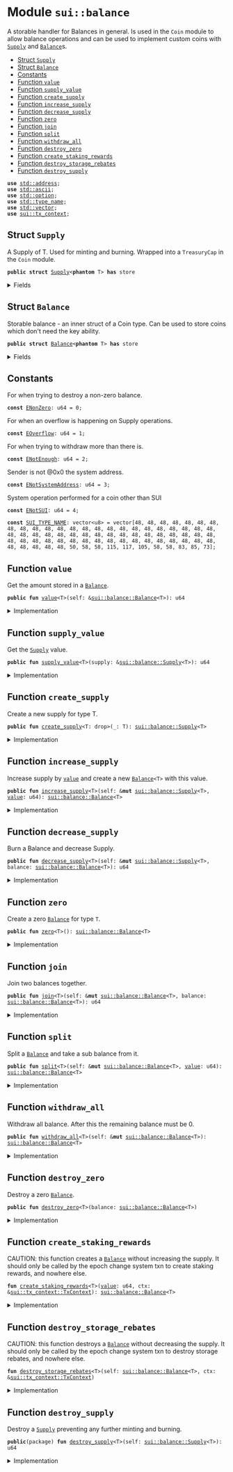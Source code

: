 
<a name="sui_balance"></a>

# Module `sui::balance`

A storable handler for Balances in general. Is used in the <code>Coin</code>
module to allow balance operations and can be used to implement
custom coins with <code><a href="../../dependencies/sui/balance.md#sui_balance_Supply">Supply</a></code> and <code><a href="../../dependencies/sui/balance.md#sui_balance_Balance">Balance</a></code>s.


-  [Struct `Supply`](#sui_balance_Supply)
-  [Struct `Balance`](#sui_balance_Balance)
-  [Constants](#@Constants_0)
-  [Function `value`](#sui_balance_value)
-  [Function `supply_value`](#sui_balance_supply_value)
-  [Function `create_supply`](#sui_balance_create_supply)
-  [Function `increase_supply`](#sui_balance_increase_supply)
-  [Function `decrease_supply`](#sui_balance_decrease_supply)
-  [Function `zero`](#sui_balance_zero)
-  [Function `join`](#sui_balance_join)
-  [Function `split`](#sui_balance_split)
-  [Function `withdraw_all`](#sui_balance_withdraw_all)
-  [Function `destroy_zero`](#sui_balance_destroy_zero)
-  [Function `create_staking_rewards`](#sui_balance_create_staking_rewards)
-  [Function `destroy_storage_rebates`](#sui_balance_destroy_storage_rebates)
-  [Function `destroy_supply`](#sui_balance_destroy_supply)


<pre><code><b>use</b> <a href="../../dependencies/std/address.md#std_address">std::address</a>;
<b>use</b> <a href="../../dependencies/std/ascii.md#std_ascii">std::ascii</a>;
<b>use</b> <a href="../../dependencies/std/option.md#std_option">std::option</a>;
<b>use</b> <a href="../../dependencies/std/type_name.md#std_type_name">std::type_name</a>;
<b>use</b> <a href="../../dependencies/std/vector.md#std_vector">std::vector</a>;
<b>use</b> <a href="../../dependencies/sui/tx_context.md#sui_tx_context">sui::tx_context</a>;
</code></pre>



<a name="sui_balance_Supply"></a>

## Struct `Supply`

A Supply of T. Used for minting and burning.
Wrapped into a <code>TreasuryCap</code> in the <code>Coin</code> module.


<pre><code><b>public</b> <b>struct</b> <a href="../../dependencies/sui/balance.md#sui_balance_Supply">Supply</a>&lt;<b>phantom</b> T&gt; <b>has</b> store
</code></pre>



<details>
<summary>Fields</summary>


<dl>
<dt>
<code><a href="../../dependencies/sui/balance.md#sui_balance_value">value</a>: u64</code>
</dt>
<dd>
</dd>
</dl>


</details>

<a name="sui_balance_Balance"></a>

## Struct `Balance`

Storable balance - an inner struct of a Coin type.
Can be used to store coins which don't need the key ability.


<pre><code><b>public</b> <b>struct</b> <a href="../../dependencies/sui/balance.md#sui_balance_Balance">Balance</a>&lt;<b>phantom</b> T&gt; <b>has</b> store
</code></pre>



<details>
<summary>Fields</summary>


<dl>
<dt>
<code><a href="../../dependencies/sui/balance.md#sui_balance_value">value</a>: u64</code>
</dt>
<dd>
</dd>
</dl>


</details>

<a name="@Constants_0"></a>

## Constants


<a name="sui_balance_ENonZero"></a>

For when trying to destroy a non-zero balance.


<pre><code><b>const</b> <a href="../../dependencies/sui/balance.md#sui_balance_ENonZero">ENonZero</a>: u64 = 0;
</code></pre>



<a name="sui_balance_EOverflow"></a>

For when an overflow is happening on Supply operations.


<pre><code><b>const</b> <a href="../../dependencies/sui/balance.md#sui_balance_EOverflow">EOverflow</a>: u64 = 1;
</code></pre>



<a name="sui_balance_ENotEnough"></a>

For when trying to withdraw more than there is.


<pre><code><b>const</b> <a href="../../dependencies/sui/balance.md#sui_balance_ENotEnough">ENotEnough</a>: u64 = 2;
</code></pre>



<a name="sui_balance_ENotSystemAddress"></a>

Sender is not @0x0 the system address.


<pre><code><b>const</b> <a href="../../dependencies/sui/balance.md#sui_balance_ENotSystemAddress">ENotSystemAddress</a>: u64 = 3;
</code></pre>



<a name="sui_balance_ENotSUI"></a>

System operation performed for a coin other than SUI


<pre><code><b>const</b> <a href="../../dependencies/sui/balance.md#sui_balance_ENotSUI">ENotSUI</a>: u64 = 4;
</code></pre>



<a name="sui_balance_SUI_TYPE_NAME"></a>



<pre><code><b>const</b> <a href="../../dependencies/sui/balance.md#sui_balance_SUI_TYPE_NAME">SUI_TYPE_NAME</a>: vector&lt;u8&gt; = vector[48, 48, 48, 48, 48, 48, 48, 48, 48, 48, 48, 48, 48, 48, 48, 48, 48, 48, 48, 48, 48, 48, 48, 48, 48, 48, 48, 48, 48, 48, 48, 48, 48, 48, 48, 48, 48, 48, 48, 48, 48, 48, 48, 48, 48, 48, 48, 48, 48, 48, 48, 48, 48, 48, 48, 48, 48, 48, 48, 48, 48, 48, 48, 50, 58, 58, 115, 117, 105, 58, 58, 83, 85, 73];
</code></pre>



<a name="sui_balance_value"></a>

## Function `value`

Get the amount stored in a <code><a href="../../dependencies/sui/balance.md#sui_balance_Balance">Balance</a></code>.


<pre><code><b>public</b> <b>fun</b> <a href="../../dependencies/sui/balance.md#sui_balance_value">value</a>&lt;T&gt;(self: &<a href="../../dependencies/sui/balance.md#sui_balance_Balance">sui::balance::Balance</a>&lt;T&gt;): u64
</code></pre>



<details>
<summary>Implementation</summary>


<pre><code><b>public</b> <b>fun</b> <a href="../../dependencies/sui/balance.md#sui_balance_value">value</a>&lt;T&gt;(self: &<a href="../../dependencies/sui/balance.md#sui_balance_Balance">Balance</a>&lt;T&gt;): u64 {
    self.<a href="../../dependencies/sui/balance.md#sui_balance_value">value</a>
}
</code></pre>



</details>

<a name="sui_balance_supply_value"></a>

## Function `supply_value`

Get the <code><a href="../../dependencies/sui/balance.md#sui_balance_Supply">Supply</a></code> value.


<pre><code><b>public</b> <b>fun</b> <a href="../../dependencies/sui/balance.md#sui_balance_supply_value">supply_value</a>&lt;T&gt;(supply: &<a href="../../dependencies/sui/balance.md#sui_balance_Supply">sui::balance::Supply</a>&lt;T&gt;): u64
</code></pre>



<details>
<summary>Implementation</summary>


<pre><code><b>public</b> <b>fun</b> <a href="../../dependencies/sui/balance.md#sui_balance_supply_value">supply_value</a>&lt;T&gt;(supply: &<a href="../../dependencies/sui/balance.md#sui_balance_Supply">Supply</a>&lt;T&gt;): u64 {
    supply.<a href="../../dependencies/sui/balance.md#sui_balance_value">value</a>
}
</code></pre>



</details>

<a name="sui_balance_create_supply"></a>

## Function `create_supply`

Create a new supply for type T.


<pre><code><b>public</b> <b>fun</b> <a href="../../dependencies/sui/balance.md#sui_balance_create_supply">create_supply</a>&lt;T: drop&gt;(_: T): <a href="../../dependencies/sui/balance.md#sui_balance_Supply">sui::balance::Supply</a>&lt;T&gt;
</code></pre>



<details>
<summary>Implementation</summary>


<pre><code><b>public</b> <b>fun</b> <a href="../../dependencies/sui/balance.md#sui_balance_create_supply">create_supply</a>&lt;T: drop&gt;(_: T): <a href="../../dependencies/sui/balance.md#sui_balance_Supply">Supply</a>&lt;T&gt; {
    <a href="../../dependencies/sui/balance.md#sui_balance_Supply">Supply</a> { <a href="../../dependencies/sui/balance.md#sui_balance_value">value</a>: 0 }
}
</code></pre>



</details>

<a name="sui_balance_increase_supply"></a>

## Function `increase_supply`

Increase supply by <code><a href="../../dependencies/sui/balance.md#sui_balance_value">value</a></code> and create a new <code><a href="../../dependencies/sui/balance.md#sui_balance_Balance">Balance</a>&lt;T&gt;</code> with this value.


<pre><code><b>public</b> <b>fun</b> <a href="../../dependencies/sui/balance.md#sui_balance_increase_supply">increase_supply</a>&lt;T&gt;(self: &<b>mut</b> <a href="../../dependencies/sui/balance.md#sui_balance_Supply">sui::balance::Supply</a>&lt;T&gt;, <a href="../../dependencies/sui/balance.md#sui_balance_value">value</a>: u64): <a href="../../dependencies/sui/balance.md#sui_balance_Balance">sui::balance::Balance</a>&lt;T&gt;
</code></pre>



<details>
<summary>Implementation</summary>


<pre><code><b>public</b> <b>fun</b> <a href="../../dependencies/sui/balance.md#sui_balance_increase_supply">increase_supply</a>&lt;T&gt;(self: &<b>mut</b> <a href="../../dependencies/sui/balance.md#sui_balance_Supply">Supply</a>&lt;T&gt;, <a href="../../dependencies/sui/balance.md#sui_balance_value">value</a>: u64): <a href="../../dependencies/sui/balance.md#sui_balance_Balance">Balance</a>&lt;T&gt; {
    <b>assert</b>!(<a href="../../dependencies/sui/balance.md#sui_balance_value">value</a> &lt; (18446744073709551615u64 - self.<a href="../../dependencies/sui/balance.md#sui_balance_value">value</a>), <a href="../../dependencies/sui/balance.md#sui_balance_EOverflow">EOverflow</a>);
    self.<a href="../../dependencies/sui/balance.md#sui_balance_value">value</a> = self.<a href="../../dependencies/sui/balance.md#sui_balance_value">value</a> + <a href="../../dependencies/sui/balance.md#sui_balance_value">value</a>;
    <a href="../../dependencies/sui/balance.md#sui_balance_Balance">Balance</a> { <a href="../../dependencies/sui/balance.md#sui_balance_value">value</a> }
}
</code></pre>



</details>

<a name="sui_balance_decrease_supply"></a>

## Function `decrease_supply`

Burn a Balance<T> and decrease Supply<T>.


<pre><code><b>public</b> <b>fun</b> <a href="../../dependencies/sui/balance.md#sui_balance_decrease_supply">decrease_supply</a>&lt;T&gt;(self: &<b>mut</b> <a href="../../dependencies/sui/balance.md#sui_balance_Supply">sui::balance::Supply</a>&lt;T&gt;, balance: <a href="../../dependencies/sui/balance.md#sui_balance_Balance">sui::balance::Balance</a>&lt;T&gt;): u64
</code></pre>



<details>
<summary>Implementation</summary>


<pre><code><b>public</b> <b>fun</b> <a href="../../dependencies/sui/balance.md#sui_balance_decrease_supply">decrease_supply</a>&lt;T&gt;(self: &<b>mut</b> <a href="../../dependencies/sui/balance.md#sui_balance_Supply">Supply</a>&lt;T&gt;, balance: <a href="../../dependencies/sui/balance.md#sui_balance_Balance">Balance</a>&lt;T&gt;): u64 {
    <b>let</b> <a href="../../dependencies/sui/balance.md#sui_balance_Balance">Balance</a> { <a href="../../dependencies/sui/balance.md#sui_balance_value">value</a> } = balance;
    <b>assert</b>!(self.<a href="../../dependencies/sui/balance.md#sui_balance_value">value</a> &gt;= <a href="../../dependencies/sui/balance.md#sui_balance_value">value</a>, <a href="../../dependencies/sui/balance.md#sui_balance_EOverflow">EOverflow</a>);
    self.<a href="../../dependencies/sui/balance.md#sui_balance_value">value</a> = self.<a href="../../dependencies/sui/balance.md#sui_balance_value">value</a> - <a href="../../dependencies/sui/balance.md#sui_balance_value">value</a>;
    <a href="../../dependencies/sui/balance.md#sui_balance_value">value</a>
}
</code></pre>



</details>

<a name="sui_balance_zero"></a>

## Function `zero`

Create a zero <code><a href="../../dependencies/sui/balance.md#sui_balance_Balance">Balance</a></code> for type <code>T</code>.


<pre><code><b>public</b> <b>fun</b> <a href="../../dependencies/sui/balance.md#sui_balance_zero">zero</a>&lt;T&gt;(): <a href="../../dependencies/sui/balance.md#sui_balance_Balance">sui::balance::Balance</a>&lt;T&gt;
</code></pre>



<details>
<summary>Implementation</summary>


<pre><code><b>public</b> <b>fun</b> <a href="../../dependencies/sui/balance.md#sui_balance_zero">zero</a>&lt;T&gt;(): <a href="../../dependencies/sui/balance.md#sui_balance_Balance">Balance</a>&lt;T&gt; {
    <a href="../../dependencies/sui/balance.md#sui_balance_Balance">Balance</a> { <a href="../../dependencies/sui/balance.md#sui_balance_value">value</a>: 0 }
}
</code></pre>



</details>

<a name="sui_balance_join"></a>

## Function `join`

Join two balances together.


<pre><code><b>public</b> <b>fun</b> <a href="../../dependencies/sui/balance.md#sui_balance_join">join</a>&lt;T&gt;(self: &<b>mut</b> <a href="../../dependencies/sui/balance.md#sui_balance_Balance">sui::balance::Balance</a>&lt;T&gt;, balance: <a href="../../dependencies/sui/balance.md#sui_balance_Balance">sui::balance::Balance</a>&lt;T&gt;): u64
</code></pre>



<details>
<summary>Implementation</summary>


<pre><code><b>public</b> <b>fun</b> <a href="../../dependencies/sui/balance.md#sui_balance_join">join</a>&lt;T&gt;(self: &<b>mut</b> <a href="../../dependencies/sui/balance.md#sui_balance_Balance">Balance</a>&lt;T&gt;, balance: <a href="../../dependencies/sui/balance.md#sui_balance_Balance">Balance</a>&lt;T&gt;): u64 {
    <b>let</b> <a href="../../dependencies/sui/balance.md#sui_balance_Balance">Balance</a> { <a href="../../dependencies/sui/balance.md#sui_balance_value">value</a> } = balance;
    self.<a href="../../dependencies/sui/balance.md#sui_balance_value">value</a> = self.<a href="../../dependencies/sui/balance.md#sui_balance_value">value</a> + <a href="../../dependencies/sui/balance.md#sui_balance_value">value</a>;
    self.<a href="../../dependencies/sui/balance.md#sui_balance_value">value</a>
}
</code></pre>



</details>

<a name="sui_balance_split"></a>

## Function `split`

Split a <code><a href="../../dependencies/sui/balance.md#sui_balance_Balance">Balance</a></code> and take a sub balance from it.


<pre><code><b>public</b> <b>fun</b> <a href="../../dependencies/sui/balance.md#sui_balance_split">split</a>&lt;T&gt;(self: &<b>mut</b> <a href="../../dependencies/sui/balance.md#sui_balance_Balance">sui::balance::Balance</a>&lt;T&gt;, <a href="../../dependencies/sui/balance.md#sui_balance_value">value</a>: u64): <a href="../../dependencies/sui/balance.md#sui_balance_Balance">sui::balance::Balance</a>&lt;T&gt;
</code></pre>



<details>
<summary>Implementation</summary>


<pre><code><b>public</b> <b>fun</b> <a href="../../dependencies/sui/balance.md#sui_balance_split">split</a>&lt;T&gt;(self: &<b>mut</b> <a href="../../dependencies/sui/balance.md#sui_balance_Balance">Balance</a>&lt;T&gt;, <a href="../../dependencies/sui/balance.md#sui_balance_value">value</a>: u64): <a href="../../dependencies/sui/balance.md#sui_balance_Balance">Balance</a>&lt;T&gt; {
    <b>assert</b>!(self.<a href="../../dependencies/sui/balance.md#sui_balance_value">value</a> &gt;= <a href="../../dependencies/sui/balance.md#sui_balance_value">value</a>, <a href="../../dependencies/sui/balance.md#sui_balance_ENotEnough">ENotEnough</a>);
    self.<a href="../../dependencies/sui/balance.md#sui_balance_value">value</a> = self.<a href="../../dependencies/sui/balance.md#sui_balance_value">value</a> - <a href="../../dependencies/sui/balance.md#sui_balance_value">value</a>;
    <a href="../../dependencies/sui/balance.md#sui_balance_Balance">Balance</a> { <a href="../../dependencies/sui/balance.md#sui_balance_value">value</a> }
}
</code></pre>



</details>

<a name="sui_balance_withdraw_all"></a>

## Function `withdraw_all`

Withdraw all balance. After this the remaining balance must be 0.


<pre><code><b>public</b> <b>fun</b> <a href="../../dependencies/sui/balance.md#sui_balance_withdraw_all">withdraw_all</a>&lt;T&gt;(self: &<b>mut</b> <a href="../../dependencies/sui/balance.md#sui_balance_Balance">sui::balance::Balance</a>&lt;T&gt;): <a href="../../dependencies/sui/balance.md#sui_balance_Balance">sui::balance::Balance</a>&lt;T&gt;
</code></pre>



<details>
<summary>Implementation</summary>


<pre><code><b>public</b> <b>fun</b> <a href="../../dependencies/sui/balance.md#sui_balance_withdraw_all">withdraw_all</a>&lt;T&gt;(self: &<b>mut</b> <a href="../../dependencies/sui/balance.md#sui_balance_Balance">Balance</a>&lt;T&gt;): <a href="../../dependencies/sui/balance.md#sui_balance_Balance">Balance</a>&lt;T&gt; {
    <b>let</b> <a href="../../dependencies/sui/balance.md#sui_balance_value">value</a> = self.<a href="../../dependencies/sui/balance.md#sui_balance_value">value</a>;
    <a href="../../dependencies/sui/balance.md#sui_balance_split">split</a>(self, <a href="../../dependencies/sui/balance.md#sui_balance_value">value</a>)
}
</code></pre>



</details>

<a name="sui_balance_destroy_zero"></a>

## Function `destroy_zero`

Destroy a zero <code><a href="../../dependencies/sui/balance.md#sui_balance_Balance">Balance</a></code>.


<pre><code><b>public</b> <b>fun</b> <a href="../../dependencies/sui/balance.md#sui_balance_destroy_zero">destroy_zero</a>&lt;T&gt;(balance: <a href="../../dependencies/sui/balance.md#sui_balance_Balance">sui::balance::Balance</a>&lt;T&gt;)
</code></pre>



<details>
<summary>Implementation</summary>


<pre><code><b>public</b> <b>fun</b> <a href="../../dependencies/sui/balance.md#sui_balance_destroy_zero">destroy_zero</a>&lt;T&gt;(balance: <a href="../../dependencies/sui/balance.md#sui_balance_Balance">Balance</a>&lt;T&gt;) {
    <b>assert</b>!(balance.<a href="../../dependencies/sui/balance.md#sui_balance_value">value</a> == 0, <a href="../../dependencies/sui/balance.md#sui_balance_ENonZero">ENonZero</a>);
    <b>let</b> <a href="../../dependencies/sui/balance.md#sui_balance_Balance">Balance</a> { <a href="../../dependencies/sui/balance.md#sui_balance_value">value</a>: _ } = balance;
}
</code></pre>



</details>

<a name="sui_balance_create_staking_rewards"></a>

## Function `create_staking_rewards`

CAUTION: this function creates a <code><a href="../../dependencies/sui/balance.md#sui_balance_Balance">Balance</a></code> without increasing the supply.
It should only be called by the epoch change system txn to create staking rewards,
and nowhere else.


<pre><code><b>fun</b> <a href="../../dependencies/sui/balance.md#sui_balance_create_staking_rewards">create_staking_rewards</a>&lt;T&gt;(<a href="../../dependencies/sui/balance.md#sui_balance_value">value</a>: u64, ctx: &<a href="../../dependencies/sui/tx_context.md#sui_tx_context_TxContext">sui::tx_context::TxContext</a>): <a href="../../dependencies/sui/balance.md#sui_balance_Balance">sui::balance::Balance</a>&lt;T&gt;
</code></pre>



<details>
<summary>Implementation</summary>


<pre><code><b>fun</b> <a href="../../dependencies/sui/balance.md#sui_balance_create_staking_rewards">create_staking_rewards</a>&lt;T&gt;(<a href="../../dependencies/sui/balance.md#sui_balance_value">value</a>: u64, ctx: &TxContext): <a href="../../dependencies/sui/balance.md#sui_balance_Balance">Balance</a>&lt;T&gt; {
    <b>assert</b>!(ctx.sender() == @0x0, <a href="../../dependencies/sui/balance.md#sui_balance_ENotSystemAddress">ENotSystemAddress</a>);
    <b>assert</b>!(<a href="../../dependencies/std/type_name.md#std_type_name_get">std::type_name::get</a>&lt;T&gt;().into_string().into_bytes() == <a href="../../dependencies/sui/balance.md#sui_balance_SUI_TYPE_NAME">SUI_TYPE_NAME</a>, <a href="../../dependencies/sui/balance.md#sui_balance_ENotSUI">ENotSUI</a>);
    <a href="../../dependencies/sui/balance.md#sui_balance_Balance">Balance</a> { <a href="../../dependencies/sui/balance.md#sui_balance_value">value</a> }
}
</code></pre>



</details>

<a name="sui_balance_destroy_storage_rebates"></a>

## Function `destroy_storage_rebates`

CAUTION: this function destroys a <code><a href="../../dependencies/sui/balance.md#sui_balance_Balance">Balance</a></code> without decreasing the supply.
It should only be called by the epoch change system txn to destroy storage rebates,
and nowhere else.


<pre><code><b>fun</b> <a href="../../dependencies/sui/balance.md#sui_balance_destroy_storage_rebates">destroy_storage_rebates</a>&lt;T&gt;(self: <a href="../../dependencies/sui/balance.md#sui_balance_Balance">sui::balance::Balance</a>&lt;T&gt;, ctx: &<a href="../../dependencies/sui/tx_context.md#sui_tx_context_TxContext">sui::tx_context::TxContext</a>)
</code></pre>



<details>
<summary>Implementation</summary>


<pre><code><b>fun</b> <a href="../../dependencies/sui/balance.md#sui_balance_destroy_storage_rebates">destroy_storage_rebates</a>&lt;T&gt;(self: <a href="../../dependencies/sui/balance.md#sui_balance_Balance">Balance</a>&lt;T&gt;, ctx: &TxContext) {
    <b>assert</b>!(ctx.sender() == @0x0, <a href="../../dependencies/sui/balance.md#sui_balance_ENotSystemAddress">ENotSystemAddress</a>);
    <b>assert</b>!(<a href="../../dependencies/std/type_name.md#std_type_name_get">std::type_name::get</a>&lt;T&gt;().into_string().into_bytes() == <a href="../../dependencies/sui/balance.md#sui_balance_SUI_TYPE_NAME">SUI_TYPE_NAME</a>, <a href="../../dependencies/sui/balance.md#sui_balance_ENotSUI">ENotSUI</a>);
    <b>let</b> <a href="../../dependencies/sui/balance.md#sui_balance_Balance">Balance</a> { <a href="../../dependencies/sui/balance.md#sui_balance_value">value</a>: _ } = self;
}
</code></pre>



</details>

<a name="sui_balance_destroy_supply"></a>

## Function `destroy_supply`

Destroy a <code><a href="../../dependencies/sui/balance.md#sui_balance_Supply">Supply</a></code> preventing any further minting and burning.


<pre><code><b>public</b>(package) <b>fun</b> <a href="../../dependencies/sui/balance.md#sui_balance_destroy_supply">destroy_supply</a>&lt;T&gt;(self: <a href="../../dependencies/sui/balance.md#sui_balance_Supply">sui::balance::Supply</a>&lt;T&gt;): u64
</code></pre>



<details>
<summary>Implementation</summary>


<pre><code><b>public</b>(package) <b>fun</b> <a href="../../dependencies/sui/balance.md#sui_balance_destroy_supply">destroy_supply</a>&lt;T&gt;(self: <a href="../../dependencies/sui/balance.md#sui_balance_Supply">Supply</a>&lt;T&gt;): u64 {
    <b>let</b> <a href="../../dependencies/sui/balance.md#sui_balance_Supply">Supply</a> { <a href="../../dependencies/sui/balance.md#sui_balance_value">value</a> } = self;
    <a href="../../dependencies/sui/balance.md#sui_balance_value">value</a>
}
</code></pre>



</details>
